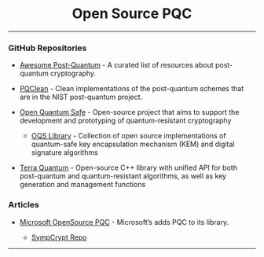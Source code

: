 <h1 align="center">Open Source PQC</h1>

---

### GitHub Repositories

- [Awesome Post-Quantum](https://github.com/veorq/awesome-post-quantum) - A curated list of resources about post-quantum cryptography.

- [PQClean](https://github.com/PQClean/PQClean) - Clean implementations of the post-quantum schemes that are in the NIST post-quantum project.

- [Open Quantum Safe](https://github.com/open-quantum-safe) - Open-source project that aims to support the development and prototyping of quantum-resistant cryptography
  - [OQS Library](https://github.com/open-quantum-safe/liboqs) - Collection of open source implementations of quantum-safe key encapsulation mechanism (KEM) and digital signature algorithms
 
- [Terra Quantum](https://github.com/terra-quantum-public/tq42-pqc-oss) - Open-source C++ library with unified API for both post-quantum and quantum-resistant algorithms, as well as key generation and management functions

### Articles

- [Microsoft OpenSource PQC](https://techcommunity.microsoft.com/t5/security-compliance-and-identity/microsoft-s-quantum-resistant-cryptography-is-here/ba-p/4238780?utm_source=www.thedailyqubit.com&utm_medium=newsletter&utm_campaign=the-daily-qubit&_bhlid=0788fa874fa0c9521b97fc1b015fd25775c37f39) - Microsoft’s adds PQC to its library.

  - [SympCrypt Repo](https://github.com/microsoft/SymCrypt)

---
